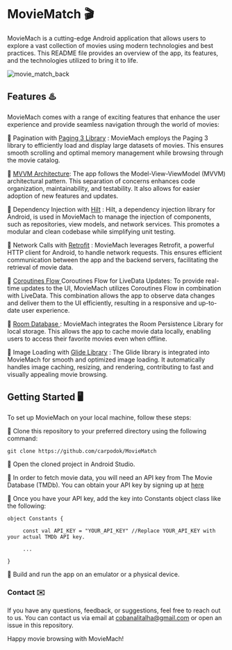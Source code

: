 # MovieMatch 	:clapper:
 MovieMach is a cutting-edge Android application that allows users to explore a vast collection of movies using modern technologies and best practices. This README file provides an overview of the app, its features, and the technologies utilized to bring it to life.

![movie_match_back](https://github.com/carpodok/MovieMatch/assets/64840495/5b7a967e-47d9-4a76-aaea-613d0dbf47bc)


## Features :hotsprings:
MovieMach comes with a range of exciting features that enhance the user experience and provide seamless navigation through the world of movies:

 :small_orange_diamond: Pagination with <a href="https://developer.android.com/topic/libraries/architecture/paging/v3-overview" target="_blank">Paging 3 Library</a> : MovieMach employs the Paging 3 library to efficiently load and display large datasets of movies. This ensures smooth scrolling and optimal memory management while browsing through the movie catalog.

:small_orange_diamond: <a href="https://developer.android.com/topic/libraries/architecture/paging/v3-overview" target="_blank"> MVVM Architecture</a>: The app follows the Model-View-ViewModel (MVVM) architectural pattern. This separation of concerns enhances code organization, maintainability, and testability. It also allows for easier adoption of new features and updates.

:small_orange_diamond: Dependency Injection with <a href="https://dagger.dev/hilt/" target="_blank">Hilt</a> : Hilt, a dependency injection library for Android, is used in MovieMach to manage the injection of components, such as repositories, view models, and network services. This promotes a modular and clean codebase while simplifying unit testing.

:small_orange_diamond: Network Calls with <a href="https://square.github.io/retrofit/" target="_blank">Retrofit</a> : MovieMach leverages Retrofit, a powerful HTTP client for Android, to handle network requests. This ensures efficient communication between the app and the backend servers, facilitating the retrieval of movie data.

:small_orange_diamond: <a href="https://developer.android.com/kotlin/flow" target="_blank"> Coroutines Flow </a> Coroutines Flow for LiveData Updates: To provide real-time updates to the UI, MovieMach utilizes Coroutines Flow in combination with LiveData. This combination allows the app to observe data changes and deliver them to the UI efficiently, resulting in a responsive and up-to-date user experience.

:small_orange_diamond: <a href="https://developer.android.com/training/data-storage/room" target="_blank"> Room Database </a> : MovieMach integrates the Room Persistence Library for local storage. This allows the app to cache movie data locally, enabling users to access their favorite movies even when offline.

:small_orange_diamond: Image Loading with <a href="https://github.com/bumptech/glide" target="_blank">Glide Library</a> : The Glide library is integrated into MovieMach for smooth and optimized image loading. It automatically handles image caching, resizing, and rendering, contributing to fast and visually appealing movie browsing.

## Getting Started :desktop_computer:
To set up MovieMach on your local machine, follow these steps:

:small_red_triangle: Clone this repository to your preferred directory using the following command:

```
git clone https://github.com/carpodok/MovieMatch
```
:small_red_triangle: Open the cloned project in Android Studio.

:small_red_triangle: In order to fetch movie data, you will need an API key from The Movie Database (TMDb). You can obtain your API key by signing up at <a href="https://www.themoviedb.org/" target="_blank"> here </a>

:small_red_triangle: Once you have your API key, add the key into Constants object class like the following:

```
object Constants {

     const val API_KEY = "YOUR_API_KEY" //Replace YOUR_API_KEY with your actual TMDb API key.

     ...

}

```

:small_red_triangle: Build and run the app on an emulator or a physical device.


### Contact :envelope:
If you have any questions, feedback, or suggestions, feel free to reach out to us. You can contact us via email at cobanalitalha@gmail.com or open an issue in this repository.

Happy movie browsing with MovieMach!
